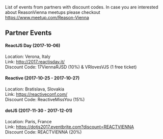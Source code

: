 List of events from partners with discount codes. In case you are interested about ReasonVienna meetups please checkout https://www.meetup.com/Reason-Vienna

## Partner Events

#### ReactJS Day (2017-10-06) 

Location: Verona, Italy<br />
Link: http://2017.reactjsday.it/<br />
Discount Code: 17ViennaRJSD (10%) & VRlovesVJS (1 free ticket)

#### Reactive (2017-10-25 - 2017-10-27) 

Location: Bratislava, Slovakia<br />
Link: https://reactiveconf.com/<br />
Discount Code: ReactiveMissYou (15%)

#### dotJS (2017-11-30 - 2017-12-01) 

Location: Paris, France<br />
Link: https://dotjs2017.eventbrite.com?discount=REACTVIENNA<br />
Discount Code: REACTVIENNA (20%)


